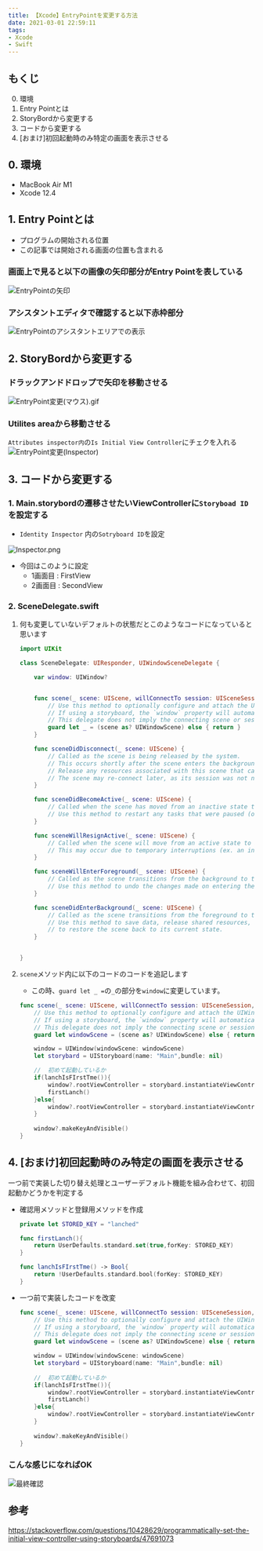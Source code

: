 ```yaml
---
title: 【Xcode】EntryPointを変更する方法
date: 2021-03-01 22:59:11
tags:
- Xcode
- Swift
---
```

## もくじ
0. 環境
1. Entry Pointとは
2. StoryBordから変更する
3. コードから変更する
4. [おまけ]初回起動時のみ特定の画面を表示させる

## 0. 環境
- MacBook Air M1
- Xcode 12.4

## 1. Entry Pointとは
- プログラムの開始される位置
- この記事では開始される画面の位置も含まれる
### 画面上で見ると以下の画像の矢印部分がEntry Pointを表している
![EntryPointの矢印](/2021/03/01/【Xcode】EntryPointを変更する方法/EntryPointの矢印.png "EntryPointの矢印")

### アシスタントエディタで確認すると以下赤枠部分
![EntryPointのアシスタントエリアでの表示](/2021/03/01/【Xcode】EntryPointを変更する方法/EntryPointのアシスタントエリアでの表示.png "EntryPointのアシスタントエリアでの表示")

## 2. StoryBordから変更する

### ドラックアンドドロップで矢印を移動させる
![EntryPoint変更(マウス).gif](/2021/03/01/【Xcode】EntryPointを変更する方法/EntryPoint変更(マウス).gif "EntryPoint変更(マウス)")

### Utilites areaから移動させる
`Attributes inspector内`の`Is Initial View Controller`にチェクを入れる
![EntryPoint変更(Inspector)](/2021/03/01/【Xcode】EntryPointを変更する方法/EntryPoint変更(Inspector).gif "EntryPoint変更(Inspector)")
 
## 3. コードから変更する
### 1. Main.storybordの遷移させたいViewControllerに`Storyboad ID`を設定する
- `Identity Inspector` 内の`Sotryboard ID`を設定

![Inspector.png](/2021/03/01/【Xcode】EntryPointを変更する方法/Inspector.png "Inspector.png")

- 今回はこのように設定
	- 1画面目 : FirstView
	- 2画面目 : SecondView

### 2. SceneDelegate.swift
1. 何も変更していないデフォルトの状態だとこのようなコードになっていると思います
	```swift
	import UIKit
	
	class SceneDelegate: UIResponder, UIWindowSceneDelegate {
	
	    var window: UIWindow?
	
	
	    func scene(_ scene: UIScene, willConnectTo session: UISceneSession, options connectionOptions: UIScene.ConnectionOptions) {
	        // Use this method to optionally configure and attach the UIWindow `window` to the provided UIWindowScene `scene`.
	        // If using a storyboard, the `window` property will automatically be initialized and attached to the scene.
	        // This delegate does not imply the connecting scene or session are new (see `application:configurationForConnectingSceneSession` instead).
	        guard let _ = (scene as? UIWindowScene) else { return }
	    }
	
	    func sceneDidDisconnect(_ scene: UIScene) {
	        // Called as the scene is being released by the system.
	        // This occurs shortly after the scene enters the background, or when its session is discarded.
	        // Release any resources associated with this scene that can be re-created the next time the scene connects.
	        // The scene may re-connect later, as its session was not necessarily discarded (see `application:didDiscardSceneSessions` instead).
	    }
	
	    func sceneDidBecomeActive(_ scene: UIScene) {
	        // Called when the scene has moved from an inactive state to an active state.
	        // Use this method to restart any tasks that were paused (or not yet started) when the scene was inactive.
	    }
	
	    func sceneWillResignActive(_ scene: UIScene) {
	        // Called when the scene will move from an active state to an inactive state.
	        // This may occur due to temporary interruptions (ex. an incoming phone call).
	    }
	
	    func sceneWillEnterForeground(_ scene: UIScene) {
	        // Called as the scene transitions from the background to the foreground.
	        // Use this method to undo the changes made on entering the background.
	    }
	
	    func sceneDidEnterBackground(_ scene: UIScene) {
	        // Called as the scene transitions from the foreground to the background.
	        // Use this method to save data, release shared resources, and store enough scene-specific state information
	        // to restore the scene back to its current state.
	    }
	
	
	}
	```
2. `scene`メソッド内に以下のコードのコードを追記します
	- この時、`guard let _ =`の`_`の部分を`window`に変更しています。

	```swift
	func scene(_ scene: UIScene, willConnectTo session: UISceneSession, options connectionOptions: UIScene.ConnectionOptions) {
		// Use this method to optionally configure and attach the UIWindow `window` to the provided UIWindowScene `scene`.
		// If using a storyboard, the `window` property will automatically be initialized and attached to the scene.
		// This delegate does not imply the connecting scene or session are new (see `application:configurationForConnectingSceneSession` instead).
		guard let windowScene = (scene as? UIWindowScene) else { return }

		window = UIWindow(windowScene: windowScene)
		let storybard = UIStoryboard(name: "Main",bundle: nil)
  	
		//  初めて起動しているか
		if(lanchIsFIrstTme()){
		    window?.rootViewController = storybard.instantiateViewController(identifier: "FirstView")
		    firstLanch()
		}else{
		    window?.rootViewController = storybard.instantiateViewController(identifier: "SecondView")
		}
		
		window?.makeKeyAndVisible()
	}
	```

## 4. [おまけ]初回起動時のみ特定の画面を表示させる
一つ前で実装した切り替え処理とユーザーデフォルト機能を組み合わせて、初回起動かどうかを判定する

- 確認用メソッドと登録用メソッドを作成
	```swift
	private let STORED_KEY = "lanched"
	
	func firstLanch(){
	    return UserDefaults.standard.set(true,forKey: STORED_KEY)
	}
	
	func lanchIsFIrstTme() -> Bool{
	    return !UserDefaults.standard.bool(forKey: STORED_KEY)
	}
	```

- 一つ前で実装したコードを改変
	```swift
	func scene(_ scene: UIScene, willConnectTo session: UISceneSession, options connectionOptions: UIScene.ConnectionOptions) {
	    // Use this method to optionally configure and attach the UIWindow `window` to the provided UIWindowScene `scene`.
	    // If using a storyboard, the `window` property will automatically be initialized and attached to the scene.
	    // This delegate does not imply the connecting scene or session are new (see `application:configurationForConnectingSceneSession` instead).
	    guard let windowScene = (scene as? UIWindowScene) else { return }
	
	    window = UIWindow(windowScene: windowScene)
	    let storybard = UIStoryboard(name: "Main",bundle: nil)
	    
	    //  初めて起動しているか
	    if(lanchIsFIrstTme()){
	        window?.rootViewController = storybard.instantiateViewController(identifier: "FirstView")
	        firstLanch()
	    }else{
	        window?.rootViewController = storybard.instantiateViewController(identifier: "SecondView")
	    }
	    
	    window?.makeKeyAndVisible()
	}
	```
### こんな感じになればOK
![最終確認](/2021/03/01/【Xcode】EntryPointを変更する方法/最終確認.gif "最終確認")
## 参考
https://stackoverflow.com/questions/10428629/programmatically-set-the-initial-view-controller-using-storyboards/47691073
